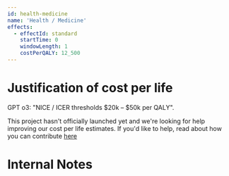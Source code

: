 ```yaml
---
id: health-medicine
name: 'Health / Medicine'
effects:
  - effectId: standard
    startTime: 0
    windowLength: 1
    costPerQALY: 12_500
---
```


# Justification of cost per life

GPT o3: "NICE / ICER thresholds $20k – $50k per QALY".

This project hasn't officially launched yet and we're looking for help improving our cost per life estimates.
If you'd like to help, read about how you can contribute [here](https://github.com/impactlist/impactlist/blob/master/CONTRIBUTING.md)

# Internal Notes
